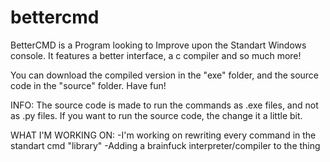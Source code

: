 # bettercmd

BetterCMD is a Program looking to Improve upon the Standart Windows console.
It features a better interface, a c compiler and so much more!

You can download the compiled version in the "exe" folder, and the source code in the "source" folder. 
Have fun!

INFO: The source code is made to run the commands as .exe files, and not as .py files. If you want to run the source code, the change it a little bit.

WHAT I'M WORKING ON:
    -I'm working on rewriting every command in the standart cmd "library"
    -Adding a brainfuck interpreter/compiler to the thing
